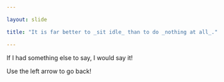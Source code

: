 ```yaml
---

layout: slide

title: "It is far better to _sit idle_ than to do _nothing at all_."

---
```


If I had something else to say, I would say it!

Use the left arrow to go back!
